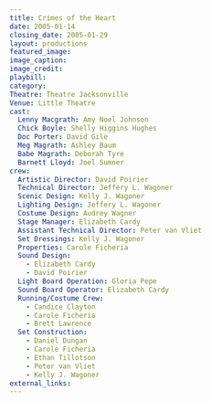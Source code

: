 ```yaml
---
title: Crimes of the Heart
date: 2005-01-14
closing_date: 2005-01-29
layout: productions
featured_image: 
image_caption:
image_credit:
playbill: 
category: 
Theatre: Theatre Jacksonville
Venue: Little Theatre
cast:
  Lenny Macgrath: Amy Noel Johnson
  Chick Boyle: Shelly Higgins Hughes
  Doc Porter: David Gile
  Meg Magrath: Ashley Baum
  Babe Magrath: Deborah Tyre
  Barnett Lloyd: Joel Sumner
crew:
  Artistic Director: David Poirier
  Technical Director: Jeffery L. Wagoner
  Scenic Design: Kelly J. Wagoner
  Lighting Design: Jeffery L. Wagoner
  Costume Design: Audrey Wagner
  Stage Manager: Elizabeth Cardy
  Assistant Technical Director: Peter van Vliet
  Set Dressings: Kelly J. Wagoner
  Properties: Carole Ficheria
  Sound Design: 
    - Elizabeth Cardy
    - David Poirier
  Light Board Operation: Gloria Pepe
  Sound Board Operator: Elizabeth Cardy
  Running/Costume Crew: 
    - Candice Clayton
    - Carole Ficheria
    - Brett Lawrence
  Set Construction: 
    - Daniel Dungan
    - Carole Ficheria
    - Ethan Tillotson
    - Peter van Vliet
    - Kelly J. Wagoner
external_links:
---
```

